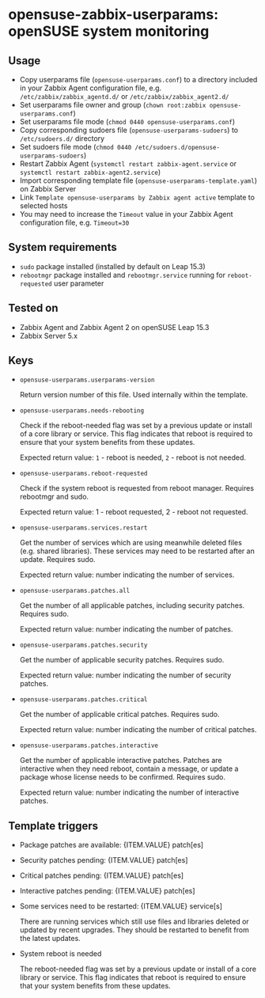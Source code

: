 # opensuse-zabbix-userparams: openSUSE system monitoring

## Usage

- Copy userparams file (```opensuse-userparams.conf```) to a directory included in your Zabbix Agent configuration file, e.g. ```/etc/zabbix/zabbix_agentd.d/``` or ```/etc/zabbix/zabbix_agent2.d/```
- Set userparams file owner and group (```chown root:zabbix opensuse-userparams.conf```)
- Set userparams file mode (```chmod 0440 opensuse-userparams.conf```)
- Copy corresponding sudoers file (```opensuse-userparams-sudoers```) to ```/etc/sudoers.d/``` directory
- Set sudoers file mode (```chmod 0440 /etc/sudoers.d/opensuse-userparams-sudoers```)
- Restart Zabbix Agent (```systemctl restart zabbix-agent.service``` or ```systemctl restart zabbix-agent2.service```)
- Import corresponding template file (```opensuse-userparams-template.yaml```) on Zabbix Server
- Link ```Template opensuse-userparams by Zabbix agent active``` template to selected hosts
- You may need to increase the ```Timeout``` value in your Zabbix Agent configuration file, e.g. ```Timeout=30```

## System requirements

- ```sudo``` package installed (installed by default on Leap 15.3)
- ```rebootmgr``` package installed and ```rebootmgr.service``` running for ```reboot-requested``` user parameter

## Tested on

- Zabbix Agent and Zabbix Agent 2 on openSUSE Leap 15.3
- Zabbix Server 5.x

## Keys

- ```opensuse-userparams.userparams-version```

  Return version number of this file. Used internally within the template.

- ```opensuse-userparams.needs-rebooting```

  Check if the reboot-needed flag was set by a previous update or install of a core library or service. This flag indicates that reboot is required to ensure that your system benefits from these updates.

  Expected return value: ```1``` - reboot is needed, ```2``` - reboot is not needed.

- ```opensuse-userparams.reboot-requested```

  Check if the system reboot is requested from reboot manager.
  Requires rebootmgr and sudo.

  Expected return value: 1 - reboot requested, 2 - reboot not requested.

- ```opensuse-userparams.services.restart```

  Get the number of services which are using meanwhile deleted files (e.g. shared libraries). These services may need to be restarted after an update. Requires sudo.

  Expected return value: number indicating the number of services.

- ```opensuse-userparams.patches.all```

  Get the number of all applicable patches, including security patches. Requires sudo.

  Expected return value: number indicating the number of patches.

- ```opensuse-userparams.patches.security```

  Get the number of applicable security patches. Requires sudo.

  Expected return value: number indicating the number of security patches.

- ```opensuse-userparams.patches.critical```

  Get the number of applicable critical patches. Requires sudo.

  Expected return value: number indicating the number of critical patches.

- ```opensuse-userparams.patches.interactive```

  Get the number of applicable interactive patches. Patches are interactive when they need reboot, contain a message, or update a package whose license needs to be confirmed. Requires sudo.

  Expected return value: number indicating the number of interactive patches.

## Template triggers

- Package patches are available: {ITEM.VALUE} patch[es]

- Security patches pending: {ITEM.VALUE} patch[es]

- Critical patches pending: {ITEM.VALUE} patch[es]

- Interactive patches pending: {ITEM.VALUE} patch[es]

- Some services need to be restarted: {ITEM.VALUE} service[s]

  There are running services which still use files and libraries deleted or updated by recent upgrades. They should be restarted to benefit from the latest updates.

- System reboot is needed

  The reboot-needed flag was set by a previous update or install of a core library or service. This flag indicates that reboot is required to ensure that your system benefits from these updates.
